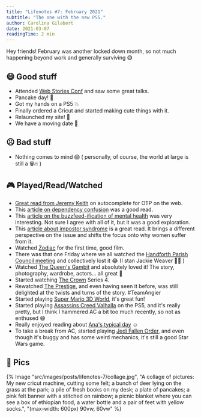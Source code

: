 ```yaml
---
title: "Lifenotes #7: February 2021"
subtitle: "The one with the new PS5."
author: Carolina Gilabert
date: 2021-03-07
readingTime: 2 min
---
```


Hey friends! February was another locked down month, so not much happening beyond work and generally surviving 😅

## 😄 Good stuff

- Attended [Web Stories Conf](https://webstoriesconf.com/) and saw some great talks.
- Pancake day! 🥞
- Got my hands on a PS5 💥
- Finally ordered a Cricut and started making cute things with it.
- Relaunched my site! 🎉
- We have a moving date 🥳

## ☹️ Bad stuff

- Nothing comes to mind 😱 ( personally, of course, the world at large is still a 🗑️🔥 )

## 🎮 Played/Read/Watched

- [Great read from Jeremy Keith](https://adactio.com/journal/17794) on autocomplete for OTP on the web.
- This [article on dependency confusion](https://medium.com/@alex.birsan/dependency-confusion-4a5d60fec610) was a good read.
- This [article on the buzzfeed-ification of mental health](https://mentalhellth.xyz/p/the-buzzfeed-ification-of-mental) was very interesting. Not sure I agree with all of it, but it was a good exploration.
- This [article about impostor syndrome](https://hbr.org/2021/02/stop-telling-women-they-have-imposter-syndrome) is a great read. It brings a different perspective on the issue and shifts the focus onto why women suffer from it.
- Watched [Zodiac](https://www.imdb.com/title/tt0443706) for the first time, good film.
- There was that one Friday where we all watched the [Handforth Parish Council meeting](https://www.youtube.com/watch?v=lgGmYeAm0jk) and collectively lost it 😂  (I stan Jackie Weaver ✊🏼 )
- Watched [The Queen's Gambit](https://www.imdb.com/title/tt10048342) and absolutely loved it! The story, photography, wardrobe, actors... all great 💛
- Started watching [The Crown](https://www.imdb.com/title/tt4786824) Series 4.
- Rewatched [The Prestige](https://www.imdb.com/title/tt0482571), and even having seen it before, was still delighted at the twists and turns of the story. #TeamAngier
- Started playing [Super Mario 3D World](https://www.nintendo.co.uk/Games/Nintendo-Switch/Super-Mario-3D-World-Bowser-s-Fury-1832228.html), it's great fun!
- Started playing [Assassins Creed Valhalla](https://store.playstation.com/en-gb/concept/10000237) on the PS5, and it's really pretty, but I think I hammered AC a bit too much recently, so not as enthused 😅
- Really enjoyed reading about [Ana's typical day](https://ohhelloana.blog/my-typical-day/) ☺️
- To take a break from AC, started playing [Jedi Fallen Order](https://store.playstation.com/en-gb/product/EP0006-CUSA12529_00-RESPAWNSWBIRDDOG), and even though it's buggy and has some weird mechanics, it's still a good Star Wars game.

## 📸 Pics

{% Image "src/images/posts/lifenotes-7/collage.jpg", "A collage of pictures: My new cricut machine, cutting some felt; a bunch of deer lying on the grass at the park; a pile of fresh books on my desk; a plate of pancakes; a pink felt banner with a stitched on rainbow; a picnic blanket where you can see a box of ethiopian food, a water bottle and a pair of feet with yellow socks.", "(max-width: 600px) 90vw, 60vw" %}
